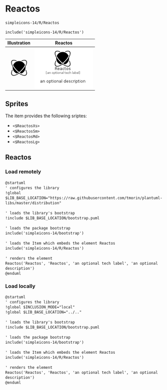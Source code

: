 # Reactos


```text
simpleicons-14/R/Reactos
```

```text
include('simpleicons-14/R/Reactos')
```



| Illustration | Reactos |
| :---: | :---: |
| ![illustration for Illustration](../../simpleicons-14/R/Reactos.png) | ![illustration for Reactos](../../simpleicons-14/R/Reactos.Local.png) |



## Sprites
The item provides the following sriptes:

- `<$ReactosXs>`
- `<$ReactosSm>`
- `<$ReactosMd>`
- `<$ReactosLg>`





## Reactos

### Load remotely
```plantuml
@startuml
' configures the library
!global $LIB_BASE_LOCATION="https://raw.githubusercontent.com/tmorin/plantuml-libs/master/distribution"

' loads the library's bootstrap
!include $LIB_BASE_LOCATION/bootstrap.puml

' loads the package bootstrap
include('simpleicons-14/bootstrap')

' loads the Item which embeds the element Reactos
include('simpleicons-14/R/Reactos')

' renders the element
Reactos('Reactos', 'Reactos', 'an optional tech label', 'an optional description')
@enduml
```

### Load locally
```plantuml
@startuml
' configures the library
!global $INCLUSION_MODE="local"
!global $LIB_BASE_LOCATION="../.."

' loads the library's bootstrap
!include $LIB_BASE_LOCATION/bootstrap.puml

' loads the package bootstrap
include('simpleicons-14/bootstrap')

' loads the Item which embeds the element Reactos
include('simpleicons-14/R/Reactos')

' renders the element
Reactos('Reactos', 'Reactos', 'an optional tech label', 'an optional description')
@enduml
```

